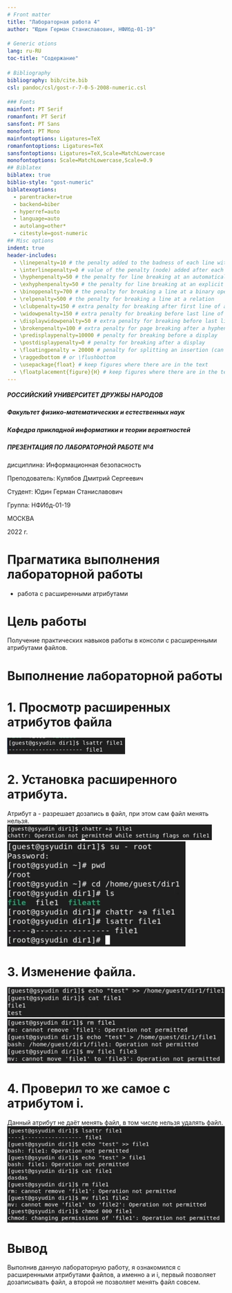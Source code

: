 ```yaml
---
# Front matter
title: "Лабораторная работа 4"
author: "Юдин Герман Станиславович, НФИбд-01-19"

# Generic otions
lang: ru-RU
toc-title: "Содержание"

# Bibliography
bibliography: bib/cite.bib
csl: pandoc/csl/gost-r-7-0-5-2008-numeric.csl

### Fonts
mainfont: PT Serif
romanfont: PT Serif
sansfont: PT Sans
monofont: PT Mono
mainfontoptions: Ligatures=TeX
romanfontoptions: Ligatures=TeX
sansfontoptions: Ligatures=TeX,Scale=MatchLowercase
monofontoptions: Scale=MatchLowercase,Scale=0.9
## Biblatex
biblatex: true
biblio-style: "gost-numeric"
biblatexoptions:
  - parentracker=true
  - backend=biber
  - hyperref=auto
  - language=auto
  - autolang=other*
  - citestyle=gost-numeric
## Misc options
indent: true
header-includes:
  - \linepenalty=10 # the penalty added to the badness of each line within a paragraph (no associated penalty node) Increasing the value makes tex try to have fewer lines in the paragraph.
  - \interlinepenalty=0 # value of the penalty (node) added after each line of a paragraph.
  - \hyphenpenalty=50 # the penalty for line breaking at an automatically inserted hyphen
  - \exhyphenpenalty=50 # the penalty for line breaking at an explicit hyphen
  - \binoppenalty=700 # the penalty for breaking a line at a binary operator
  - \relpenalty=500 # the penalty for breaking a line at a relation
  - \clubpenalty=150 # extra penalty for breaking after first line of a paragraph
  - \widowpenalty=150 # extra penalty for breaking before last line of a paragraph
  - \displaywidowpenalty=50 # extra penalty for breaking before last line before a display math
  - \brokenpenalty=100 # extra penalty for page breaking after a hyphenated line
  - \predisplaypenalty=10000 # penalty for breaking before a display
  - \postdisplaypenalty=0 # penalty for breaking after a display
  - \floatingpenalty = 20000 # penalty for splitting an insertion (can only be split footnote in standard LaTeX)
  - \raggedbottom # or \flushbottom
  - \usepackage{float} # keep figures where there are in the text
  - \floatplacement{figure}{H} # keep figures where there are in the text
---
```


##### РОССИЙСКИЙ УНИВЕРСИТЕТ ДРУЖБЫ НАРОДОВ
##### Факультет физико-математических и естественных наук  
##### Кафедра прикладной информатики и теории вероятностей 
##### ПРЕЗЕНТАЦИЯ ПО ЛАБОРАТОРНОЙ РАБОТЕ №4

дисциплина: Информационная безопасность

Преподователь: Кулябов Дмитрий Сергеевич

Cтудент: Юдин Герман Станиславович

Группа: НФИбд-01-19

МОСКВА

2022 г.

# **Прагматика выполнения лабораторной работы**

- работа с расширенными атрибутами

# **Цель работы**

Получение практических навыков работы в консоли с расширенными атрибутами файлов.

# **Выполнение лабораторной работы**

# 1. Просмотр расширенных атрибутов файла
![lsattr](img/1.png "lsattr")

# 2. Установка расширенного атрибута.
Атрибут a - разрешает дозапись в файл, при этом сам файл менять нельзя.
![try to change attribute](img/2.png "try to change attribute")
![changed attribute](img/3.png "changed attribute")

# 3. Изменение файла.
![add text to file](img/4.png "add text to file")
![change file](img/5.png "change file")

# 4. Проверил то же самое с атрибутом i.
Данный атрибут не даёт менять файл, в том числе нельзя удалять файл.
![attribute i](img/7.png "attribute i")

# Вывод
Выполнив данную лабораторную работу, я ознакомился с расширенными атрибутами файлов, а именно a и i, первый позволяет дозаписывать файл, а второй не позволяет менять файл совсем.